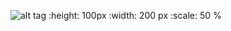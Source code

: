 ![alt tag](https://github.com/erdemgencoglu/FabButtonSimple/blob/master/readme/Untitled.png?raw=true)
:height: 100px
:width: 200 px 
:scale: 50 %
